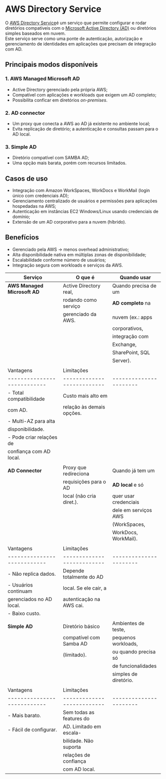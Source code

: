 # AWS Directory Service 

O [AWS Directory Service](https://aws.amazon.com/pt/directoryservice)é um
serviço que permite configurar e rodar diretórios compatíveis com o
[Microsoft Active Directory (AD)](https://pt.wikipedia.org/wiki/Active_Directory)
ou diretórios simples baseados em nuvem.  
Este serviço serve como uma ponte de autenticação, autorização e gerenciamento
de identidades em aplicações que precisam de integração com AD.

## Principais modos disponíveis

### 1. AWS Managed Microsoft AD
- Active Directory gerenciado pela própria AWS;
- Compatível com aplicações e workloads que exigem um AD completo;
- Possibilita conficar em diretórios _on-premises_.

### 2. AD connector
- Um proxy que conecta a AWS ao AD já existente no ambiente local;
- Evita replicação de diretório; a autenticação e consultas passam para o AD local.

### 3. Simple AD
- Diretório compatível com SAMBA AD;
- Uma opção mais barata, porém com recursos limitados.

## Casos de uso

- Integração com Amazon WorkSpaces, WorkDocs e WorkMail (login único com credenciais AD);
- Gerenciamento centralizado de usuários e permissões para aplicações hospedadas na AWS;
- Autenticação em instâncias EC2 Windows/Linux usando credenciais de domínio;
- Extensão de um AD corporativo para a nuvem (híbrido).

## Benefícios

- Gerenciado pela AWS → menos overhead administrativo;
- Alta disponibilidade nativa em múltiplas zonas de disponibilidade;
- Escalabilidade conforme número de usuários;
- Integração segura com workloads e serviços da AWS.


| Serviço                  | O que é                  | Quando usar          |
|---------------------------|--------------------------|----------------------|
| **AWS Managed Microsoft AD** | Active Directory real,   | Quando precisa de um |
|                           | rodando como serviço     | **AD completo** na   |
|                           | gerenciado da AWS.       | nuvem (ex.: apps     |
|                           |                          | corporativos,        |
|                           |                          | integração com       |
|                           |                          | Exchange,            |
|                           |                          | SharePoint, SQL      |
|                           |                          | Server).             |
|                           |                          |                      |
| Vantagens                 | Limitações               |                      |
|---------------------------|--------------------------|----------------------|
| - Total compatibilidade   | Custo mais alto em       |                      |
|   com AD.                 | relação às demais opções.|                      |
| - Multi-AZ para alta      |                          |                      |
|   disponibilidade.        |                          |                      |
| - Pode criar relações de  |                          |                      |
|   confiança com AD local. |                          |                      |
|                           |                          |                      |
| **AD Connector**          | Proxy que redireciona    | Quando já tem um     |
|                           | requisições para o AD    | **AD local** e só    |
|                           | local (não cria diret.). | quer usar credenciais|
|                           |                          | dele em serviços AWS |
|                           |                          | (WorkSpaces,         |
|                           |                          | WorkDocs, WorkMail). |
|                           |                          |                      |
| Vantagens                 | Limitações               |                      |
|---------------------------|--------------------------|----------------------|
| - Não replica dados.      | Depende totalmente do AD |                      |
| - Usuários continuam      | local. Se ele cair, a    |                      |
|   gerenciados no AD local.| autenticação na AWS cai. |                      |
| - Baixo custo.            |                          |                      |
|                           |                          |                      |
| **Simple AD**             | Diretório básico         | Ambientes de teste,  |
|                           | compatível com Samba AD  | pequenos workloads,  |
|                           | (limitado).              | ou quando precisa só |
|                           |                          | de funcionalidades   |
|                           |                          | simples de diretório.|
|                           |                          |                      |
| Vantagens                 | Limitações               |                      |
|---------------------------|--------------------------|----------------------|
| - Mais barato.            | Sem todas as features do |                      |
| - Fácil de configurar.    | AD. Limitado em escala-  |                      |
|                           | bilidade. Não suporta    |                      |
|                           | relações de confiança    |                      |
|                           | com AD local.            |                      |
